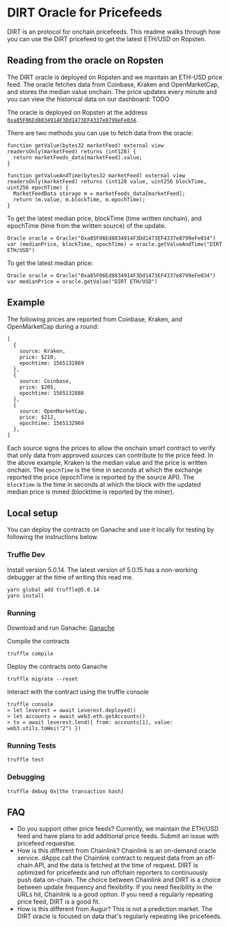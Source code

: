 # DIRT Oracle for Pricefeeds

DIRT is an protocol for onchain pricefeeds. This readme walks through how you can use the DIRT pricefeed to get the latest ETH/USD on Ropsten. 

## Reading from the oracle on Ropsten
The DIRT oracle is deployed on Ropsten and we maintain an ETH-USD price feed. The oracle fetches data from Coinbase, Kraken and OpenMarketCap, and stores the median value onchain. The price updates every minute and you can view the historical data on our dashboard: TODO 

The oracle is deployed on Ropsten at the address [`0xa85F06Ed8834914F3Dd1473EF4337e8799eFe034`](https://ropsten.etherscan.io/address/0xa85f06ed8834914f3dd1473ef4337e8799efe034).  

There are two methods you can use to fetch data from the oracle: 
```
function getValue(bytes32 marketFeed) external view readersOnly(marketFeed) returns (int128) {
  return marketFeeds_data[marketFeed].value;
}

function getValueAndTime(bytes32 marketFeed) external view readersOnly(marketFeed) returns (int128 value, uint256 blockTime, uint256 epochTime) {
  MarketFeedData storage m = marketFeeds_data[marketFeed];
  return (m.value, m.blockTime, m.epochTime);
}
```

To get the latest median price, blockTime (time written onchain), and epochTime (time from the written source) of the update. 

```
Oracle oracle = Oracle("0xa85F06Ed8834914F3Dd1473EF4337e8799eFe034")
var (medianPrice, blockTime, epochTime) = oracle.getValueAndTime("DIRT ETH/USD")
```

To get the latest median price:
```
Oracle oracle = Oracle("0xa85F06Ed8834914F3Dd1473EF4337e8799eFe034")
var medianPrice = oracle.getValue("DIRT ETH/USD")
```

## Example

The following prices are reported from Coinbase, Kraken, and OpenMarketCap during a round: 
```
[
  {
    source: Kraken,
    price: $210, 
    epochtime: 1565132869
  },
  {
    source: Coinbase,
    price: $205, 
    epochtime: 1565132888
  },
  {
    source: OpenMarketCap,
    price: $212, 
    epochtime: 1565132969
  },
]
```
Each source signs the prices to allow the onchain smart contract to verify that only data from approved sources can contribute to the price feed. In the above example, Kraken is the median value and the price is written onchain. The `epochTime` is the time in seconds at which the exchange reported the price (epochTime is reported by the source API). The `blockTime` is the time in seconds at which the block with the updated median price is mined (blocktime is reported by the miner). 

## Local setup 
You can deploy the contracts on Ganache and use it locally for testing by following the instructions below. 

### Truffle Dev

Install version 5.0.14. The latest version of 5.0.15 has a non-working debugger at the time of writing this read me. 

```
yarn global add truffle@5.0.14
yarn install
```

### Running

Download and run Ganache: [Ganache](https://truffleframework.com/ganache)

Compile the contracts

```
truffle compile
```

Deploy the contracts onto Ganache

```
truffle migrate --reset
```

Interact with the contract using the truffle console

```
truffle console
> let leverest = await Leverest.deployed()
> let accounts = await web3.eth.getAccounts()
> tx = await leverest.lend({ from: accounts[1], value: web3.utils.toWei("2") })
```

### Running Tests

```
truffle test
```

### Debugging

```
truffle debug 0x[the transaction hash]
```

## FAQ
* Do you support other price feeds? Currently, we maintain the ETH/USD feed and have plans to add additional price feeds. Submit an issue with pricefeed requestse.
* How is this different from Chainlink? Chainlink is an on-demand oracle service. dApps call the Chainlink contract to request data from an off-chain API, and the data is fetched at the time of request. DIRT is optimized for pricefeeds and run offchain reporters to continuously push data on-chain. The choice between Chainlink and DIRT is a choice between update frequency and flexibility. If you need flexibility in the URLs hit, Chainlink is a good option. If you need a regularly repeating price feed, DIRT is a good fit.
* How is this different from Augur? This is not a prediction market. The DIRT oracle is focused on data that's regularly repeating like pricefeeds. 

